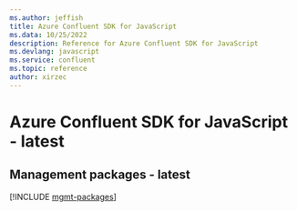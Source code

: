 ```yaml
---
ms.author: jeffish
title: Azure Confluent SDK for JavaScript
ms.data: 10/25/2022
description: Reference for Azure Confluent SDK for JavaScript
ms.devlang: javascript
ms.service: confluent
ms.topic: reference
author: xirzec
---
```

# Azure Confluent SDK for JavaScript - latest

## Management packages - latest
[!INCLUDE [mgmt-packages](confluent-mgmt-index.md)]
